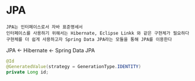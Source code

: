 # JPA
	JPA는 인터페이스로서 자바 표준명세서   
	인터페이스를 사용하기 위해서는 Hibernate, Eclipse Linkk 와 같은 구현체가 필요하다   
	구현체를 더 쉽게 사용하고자 Spring Data JPA라는 모듈을 통해 JPA를 이용한다   
   
JPA <- Hibernate <- Spring Data JPA   
   
```java
@Id
@GeneratedValue(strategy = GenerationType.IDENTITY)
private Long id;
```
